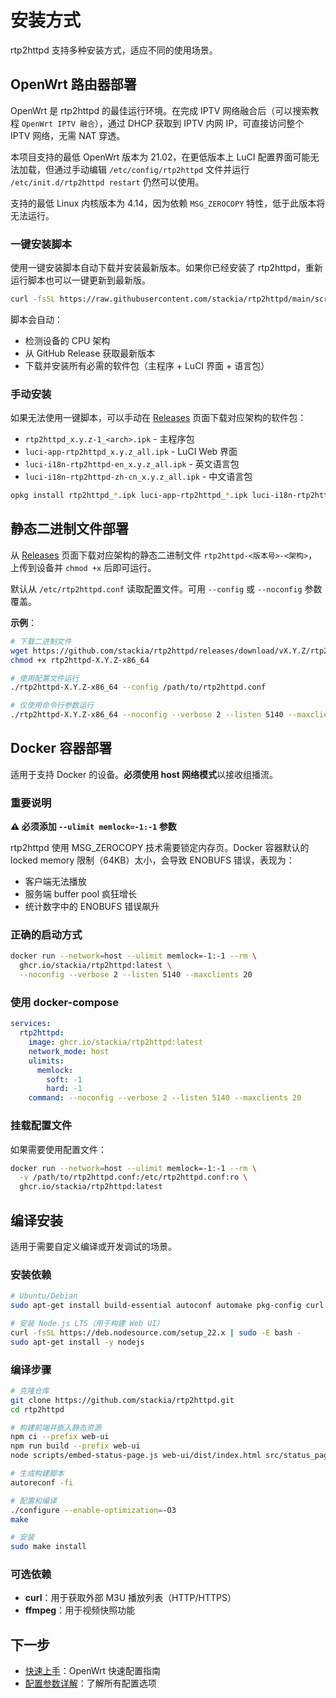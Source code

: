 # 安装方式

rtp2httpd 支持多种安装方式，适应不同的使用场景。

## OpenWrt 路由器部署

OpenWrt 是 rtp2httpd 的最佳运行环境。在完成 IPTV 网络融合后（可以搜索教程 `OpenWrt IPTV 融合`），通过 DHCP 获取到 IPTV 内网 IP，可直接访问整个 IPTV 网络，无需 NAT 穿透。

本项目支持的最低 OpenWrt 版本为 21.02，在更低版本上 LuCI 配置界面可能无法加载，但通过手动编辑 `/etc/config/rtp2httpd` 文件并运行 `/etc/init.d/rtp2httpd restart` 仍然可以使用。

支持的最低 Linux 内核版本为 4.14，因为依赖 `MSG_ZEROCOPY` 特性，低于此版本将无法运行。

### 一键安装脚本

使用一键安装脚本自动下载并安装最新版本。如果你已经安装了 rtp2httpd，重新运行脚本也可以一键更新到最新版。

```bash
curl -fsSL https://raw.githubusercontent.com/stackia/rtp2httpd/main/scripts/install-openwrt.sh | sh
```

脚本会自动：

- 检测设备的 CPU 架构
- 从 GitHub Release 获取最新版本
- 下载并安装所有必需的软件包（主程序 + LuCI 界面 + 语言包）

### 手动安装

如果无法使用一键脚本，可以手动在 [Releases](https://github.com/stackia/rtp2httpd/releases) 页面下载对应架构的软件包：

- `rtp2httpd_x.y.z-1_<arch>.ipk` - 主程序包
- `luci-app-rtp2httpd_x.y.z_all.ipk` - LuCI Web 界面
- `luci-i18n-rtp2httpd-en_x.y.z_all.ipk` - 英文语言包
- `luci-i18n-rtp2httpd-zh-cn_x.y.z_all.ipk` - 中文语言包

```bash
opkg install rtp2httpd_*.ipk luci-app-rtp2httpd_*.ipk luci-i18n-rtp2httpd-*.ipk
```

## 静态二进制文件部署

从 [Releases](https://github.com/stackia/rtp2httpd/releases) 页面下载对应架构的静态二进制文件 `rtp2httpd-<版本号>-<架构>`，上传到设备并 `chmod +x` 后即可运行。

默认从 `/etc/rtp2httpd.conf` 读取配置文件。可用 `--config` 或 `--noconfig` 参数覆盖。

**示例**：

```bash
# 下载二进制文件
wget https://github.com/stackia/rtp2httpd/releases/download/vX.Y.Z/rtp2httpd-X.Y.Z-x86_64
chmod +x rtp2httpd-X.Y.Z-x86_64

# 使用配置文件运行
./rtp2httpd-X.Y.Z-x86_64 --config /path/to/rtp2httpd.conf

# 仅使用命令行参数运行
./rtp2httpd-X.Y.Z-x86_64 --noconfig --verbose 2 --listen 5140 --maxclients 20
```

## Docker 容器部署

适用于支持 Docker 的设备。**必须使用 host 网络模式**以接收组播流。

### 重要说明

**⚠️ 必须添加 `--ulimit memlock=-1:-1` 参数**

rtp2httpd 使用 MSG_ZEROCOPY 技术需要锁定内存页。Docker 容器默认的 locked memory 限制（64KB）太小，会导致 ENOBUFS 错误，表现为：

- 客户端无法播放
- 服务端 buffer pool 疯狂增长
- 统计数字中的 ENOBUFS 错误飙升

### 正确的启动方式

```bash
docker run --network=host --ulimit memlock=-1:-1 --rm \
  ghcr.io/stackia/rtp2httpd:latest \
  --noconfig --verbose 2 --listen 5140 --maxclients 20
```

### 使用 docker-compose

```yaml
services:
  rtp2httpd:
    image: ghcr.io/stackia/rtp2httpd:latest
    network_mode: host
    ulimits:
      memlock:
        soft: -1
        hard: -1
    command: --noconfig --verbose 2 --listen 5140 --maxclients 20
```

### 挂载配置文件

如果需要使用配置文件：

```bash
docker run --network=host --ulimit memlock=-1:-1 --rm \
  -v /path/to/rtp2httpd.conf:/etc/rtp2httpd.conf:ro \
  ghcr.io/stackia/rtp2httpd:latest
```

## 编译安装

适用于需要自定义编译或开发调试的场景。

### 安装依赖

```bash
# Ubuntu/Debian
sudo apt-get install build-essential autoconf automake pkg-config curl

# 安装 Node.js LTS（用于构建 Web UI）
curl -fsSL https://deb.nodesource.com/setup_22.x | sudo -E bash -
sudo apt-get install -y nodejs
```

### 编译步骤

```bash
# 克隆仓库
git clone https://github.com/stackia/rtp2httpd.git
cd rtp2httpd

# 构建前端并嵌入静态资源
npm ci --prefix web-ui
npm run build --prefix web-ui
node scripts/embed-status-page.js web-ui/dist/index.html src/status_page.h

# 生成构建脚本
autoreconf -fi

# 配置和编译
./configure --enable-optimization=-O3
make

# 安装
sudo make install
```

### 可选依赖

- **curl**：用于获取外部 M3U 播放列表（HTTP/HTTPS）
- **ffmpeg**：用于视频快照功能

## 下一步

- [快速上手](quick-start.md)：OpenWrt 快速配置指南
- [配置参数详解](configuration.md)：了解所有配置选项

